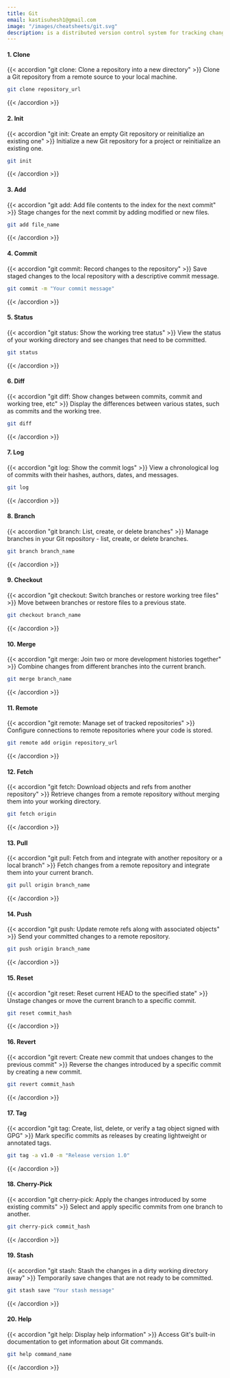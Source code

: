 ```yaml
---
title: Git
email: kastisuhesh1@gmail.com
image: "/images/cheatsheets/git.svg"
description: is a distributed version control system for tracking changes in code and coordinating work among multiple developers.
---
```


#### 1. Clone

{{< accordion "git clone: Clone a repository into a new directory" >}}
Clone a Git repository from a remote source to your local machine.
<br>

```bash
git clone repository_url
```

{{< /accordion >}}

#### 2. Init

{{< accordion "git init: Create an empty Git repository or reinitialize an existing one" >}}
Initialize a new Git repository for a project or reinitialize an existing one.
<br>

```bash
git init
```

{{< /accordion >}}

#### 3. Add

{{< accordion "git add: Add file contents to the index for the next commit" >}}
Stage changes for the next commit by adding modified or new files.
<br>

```bash
git add file_name
```

{{< /accordion >}}

#### 4. Commit

{{< accordion "git commit: Record changes to the repository" >}}
Save staged changes to the local repository with a descriptive commit message.
<br>

```bash
git commit -m "Your commit message"
```

{{< /accordion >}}

#### 5. Status

{{< accordion "git status: Show the working tree status" >}}
View the status of your working directory and see changes that need to be committed.
<br>

```bash
git status
```

{{< /accordion >}}

#### 6. Diff

{{< accordion "git diff: Show changes between commits, commit and working tree, etc" >}}
Display the differences between various states, such as commits and the working tree.
<br>

```bash
git diff
```

{{< /accordion >}}

#### 7. Log

{{< accordion "git log: Show the commit logs" >}}
View a chronological log of commits with their hashes, authors, dates, and messages.
<br>

```bash
git log
```

{{< /accordion >}}

#### 8. Branch

{{< accordion "git branch: List, create, or delete branches" >}}
Manage branches in your Git repository - list, create, or delete branches.
<br>

```bash
git branch branch_name
```

{{< /accordion >}}

#### 9. Checkout

{{< accordion "git checkout: Switch branches or restore working tree files" >}}
Move between branches or restore files to a previous state.
<br>

```bash
git checkout branch_name
```

{{< /accordion >}}

#### 10. Merge

{{< accordion "git merge: Join two or more development histories together" >}}
Combine changes from different branches into the current branch.
<br>

```bash
git merge branch_name
```

{{< /accordion >}}

#### 11. Remote

{{< accordion "git remote: Manage set of tracked repositories" >}}
Configure connections to remote repositories where your code is stored.
<br>

```bash
git remote add origin repository_url
```

{{< /accordion >}}

#### 12. Fetch

{{< accordion "git fetch: Download objects and refs from another repository" >}}
Retrieve changes from a remote repository without merging them into your working directory.
<br>

```bash
git fetch origin
```

{{< /accordion >}}

#### 13. Pull

{{< accordion "git pull: Fetch from and integrate with another repository or a local branch" >}}
Fetch changes from a remote repository and integrate them into your current branch.
<br>

```bash
git pull origin branch_name
```

{{< /accordion >}}

#### 14. Push

{{< accordion "git push: Update remote refs along with associated objects" >}}
Send your committed changes to a remote repository.
<br>

```bash
git push origin branch_name
```

{{< /accordion >}}

#### 15. Reset

{{< accordion "git reset: Reset current HEAD to the specified state" >}}
Unstage changes or move the current branch to a specific commit.
<br>

```bash
git reset commit_hash
```

{{< /accordion >}}

#### 16. Revert

{{< accordion "git revert: Create new commit that undoes changes to the previous commit" >}}
Reverse the changes introduced by a specific commit by creating a new commit.
<br>

```bash
git revert commit_hash
```

{{< /accordion >}}

#### 17. Tag

{{< accordion "git tag: Create, list, delete, or verify a tag object signed with GPG" >}}
Mark specific commits as releases by creating lightweight or annotated tags.
<br>

```bash
git tag -a v1.0 -m "Release version 1.0"
```

{{< /accordion >}}

#### 18. Cherry-Pick

{{< accordion "git cherry-pick: Apply the changes introduced by some existing commits" >}}
Select and apply specific commits from one branch to another.
<br>

```bash
git cherry-pick commit_hash
```

{{< /accordion >}}

#### 19. Stash

{{< accordion "git stash: Stash the changes in a dirty working directory away" >}}
Temporarily save changes that are not ready to be committed.
<br>

```bash
git stash save "Your stash message"
```

{{< /accordion >}}

#### 20. Help

{{< accordion "git help: Display help information" >}}
Access Git's built-in documentation to get information about Git commands.
<br>

```bash
git help command_name
```

{{< /accordion >}}
